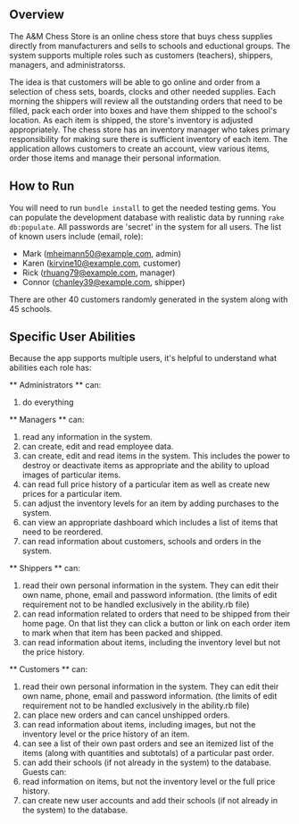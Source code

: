 ## Overview
The A&M Chess Store is an online chess store that buys chess supplies directly from manufacturers and sells to schools and eductional groups. The system supports multiple roles such as customers (teachers), shippers, managers, and administratorss.

The idea is that customers will be able to go online and order from a selection of chess sets, boards, clocks and other needed supplies. Each morning the shippers will review all the outstanding orders that need to be filled, pack each order into boxes and have them shipped to the school's location. As each item is shipped, the store's inventory is adjusted appropriately. The chess store has an inventory manager who takes primary responsibility for making sure there is sufficient inventory of each item. The application allows customers to create an account, view various items, order those items and manage their personal information. 

## How to Run
You will need to run `bundle install` to get the needed testing gems. You can populate the development database with realistic data by running `rake db:populate`.  All passwords are 'secret' in the system for all users. The list of known users include (email, role): 

* Mark (mheimann50@example.com, admin)
* Karen (kirvine10@example.com, customer)
* Rick (rhuang79@example.com, manager)
* Connor (chanley39@example.com, shipper)

There are other 40 customers randomly generated in the system along with 45 schools.

## Specific User Abilities
Because the app supports multiple users, it's helpful to understand what abilities each role has:

** Administrators ** can:
1. do everything

** Managers ** can:
1. read any information in the system.
2. can create, edit and read employee data.
3. can create, edit and read items in the system. This includes the power to destroy or deactivate items as appropriate and the ability to upload images of particular items.
4. can read full price history of a particular item as well as create new prices for a particular item.
5. can adjust the inventory levels for an item by adding purchases to the system.
6. can view an appropriate dashboard which includes a list of items that need to be reordered.
7. can read information about customers, schools and orders in the system.

** Shippers ** can:
1. read their own personal information in the system. They can edit their own name, phone, email and password information. (the limits of edit requirement not to be handled exclusively in the ability.rb file)
2. can read information related to orders that need to be shipped from their home page. On that list they can click a button or link on each order item to mark when that item has been packed and shipped.
3. can read information about items, including the inventory level but not the price history.

** Customers ** can:
1. read their own personal information in the system. They can edit their own name, phone, email and password information. (the limits of edit requirement not to be handled exclusively in the ability.rb file)
2. can place new orders and can cancel unshipped orders.
3. can read information about items, including images, but not the inventory level or the price history of an item.
4. can see a list of their own past orders and see an itemized list of the items (along with quantities and subtotals) of a particular past order.
5. can add their schools (if not already in the system) to the database.
Guests can:
1. read information on items, but not the inventory level or the full price history.
2. can create new user accounts and add their schools (if not already in the system) to the database.
